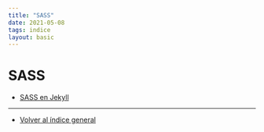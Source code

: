 ```yaml
---
title: "SASS"
date: 2021-05-08
tags: indice
layout: basic
---
```


# SASS

- [SASS en Jekyll](../jekyll/agregar-css-en-jekyll)

---

- [Volver al índice general](../index)
